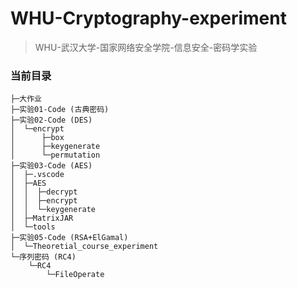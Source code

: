 # WHU-Cryptography-experiment
> WHU-武汉大学-国家网络安全学院-信息安全-密码学实验
>

### 当前目录

```
├─大作业
├─实验01-Code (古典密码)
├─实验02-Code (DES)
│  └─encrypt
│      ├─box
│      ├─keygenerate
│      └─permutation
├─实验03-Code (AES)
│  ├─.vscode
│  ├─AES
│  │  ├─decrypt
│  │  ├─encrypt
│  │  └─keygenerate
│  ├─MatrixJAR
│  └─tools
├─实验05-Code (RSA+ElGamal)
│  └─Theoretial_course_experiment
└─序列密码 (RC4)
    └─RC4
        └─FileOperate
```

